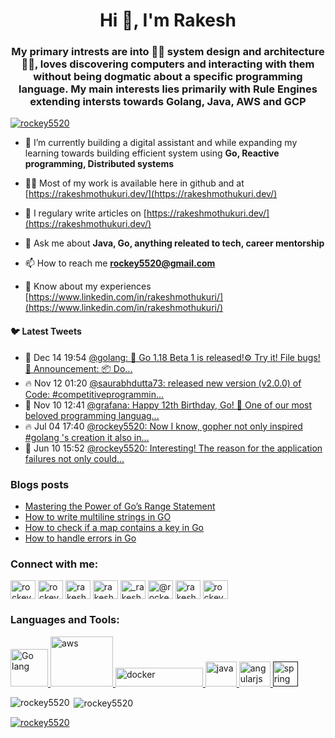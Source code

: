 <h1 align="center">Hi 👋, I'm Rakesh</h1>
<h3 align="center">My primary intrests are into 👨‍💻 system design and architecture 👨‍💻, loves discovering computers and interacting with them without being dogmatic about a specific programming language. My main interests lies primarily with Rule Engines extending intersts towards Golang, Java, AWS and GCP</h3>

<p align="left"> <a href="https://twitter.com/rockey5520" target="blank"><img src="https://img.shields.io/twitter/follow/rockey5520?logo=twitter&style=for-the-badge" alt="rockey5520" /></a> </p>

- 🌱 I’m currently building a digital assistant and while expanding my learning towards building efficient system using  **Go, Reactive programming, Distributed systems**

- 👨‍💻 Most of my work is available here in github and at [https://rakeshmothukuri.dev/](https://rakeshmothukuri.dev/)

- 📝 I regulary write articles on [https://rakeshmothukuri.dev/](https://rakeshmothukuri.dev/)

- 💬 Ask me about **Java, Go, anything releated to tech, career mentorship**

- 📫 How to reach me **rockey5520@gmail.com**

- 📄 Know about my experiences [https://www.linkedin.com/in/rakeshmothukuri/](https://www.linkedin.com/in/rakeshmothukuri/)

#### :bird: Latest Tweets
<ul>
<!-- LATEST-TWEETS:START -->
<li>💫 Dec 14 19:54 <a href='https://rss.app/articles/cb4e791f6f6d729c074351566bd3a7c508111d6e1830bee0cce5c809918773d2f150f4086ed8d66cf7a4637bd71d0c9166d660e6c1'>@golang: 🧪 Go 1.18 Beta 1 is released!⚙️ Try it! File bugs! 📣 Announcement: 📦 Do...</a></li>
<li>🔥 Nov 12 01:20 <a href='https://rss.app/articles/cb4e791f6f6d729c074351566bd3a7c508111d6e0c3ea7f3c3e08f1e909273c6b54cea4f2d899a2db0bd6b79da1c069567d260e4ca1273178b3dc46b84'>@saurabhdutta73: released new version &lpar;v2.0.0&rpar; of  Code:  #competitiveprogrammin...</a></li>
<li>💫 Nov 10 12:41 <a href='https://rss.app/articles/cb4e791f6f6d729c074351566bd3a7c508111d6e182db3e7c3ec8655969266d3f70cea0d6dddd66cf2a66974df170b9a63d168e7c51a'>@grafana: Happy 12th Birthday, Go! 🥳 One of our most beloved programming languag...</a></li>
<li>🔥 Jul 04 17:40 <a href='https://rss.app/articles/cb4e791f6f6d729c074351566bd3a7c508111d6e0d30b1eac7fbd24fd7d628d4f61eb1492ac7df6cf2a36d79de12089260d261e8c7147f1c8e'>@rockey5520: Now I know, gopher not only inspired #golang &#39;s creation it also in...</a></li>
<li>💫 Jun 10 15:52 <a href='https://rss.app/articles/cb4e791f6f6d729c074351566bd3a7c508111d6e0d30b1eac7fbd24fd7d628d4f61eb1492ac7df6cf3a16a7cd8150f9a66dc6fe9c51772138b'>@rockey5520: Interesting! The reason for the application failures not only could...</a></li>

<!-- LATEST-TWEETS:END -->
</ul>

### Blogs posts
<!-- BLOG-POST-LIST:START -->
- [Mastering the Power of Go’s Range Statement](https://levelup.gitconnected.com/mastering-the-power-of-gos-range-statement-db339c734222?source=rss-fa274ff35bf------2)
- [How to write multiline strings in GO](https://levelup.gitconnected.com/how-to-write-multiline-strings-in-go-89c49fc7a05b?source=rss-fa274ff35bf------2)
- [How to check if a map contains a key in Go](https://levelup.gitconnected.com/how-to-check-if-a-map-contains-a-key-in-go-82f4060ac720?source=rss-fa274ff35bf------2)
- [How to handle errors in Go](https://levelup.gitconnected.com/how-to-handle-errors-in-go-45b32e3b2b6?source=rss-fa274ff35bf------2)
<!-- BLOG-POST-LIST:END -->

<p align="left">
<h3 align="left">Connect with me:</h3>
<a href="https://dev.to/rockey5520" target="blank"><img align="center" src="https://cdn.jsdelivr.net/npm/simple-icons@3.0.1/icons/dev-dot-to.svg" alt="rockey5520" height="30" width="40" /></a>
<a href="https://twitter.com/rockey5520" target="blank"><img align="center" src="https://cdn.jsdelivr.net/npm/simple-icons@3.0.1/icons/twitter.svg" alt="rockey5520" height="30" width="40" /></a>
<a href="https://linkedin.com/in/rakeshmothukuri" target="blank"><img align="center" src="https://cdn.jsdelivr.net/npm/simple-icons@3.0.1/icons/linkedin.svg" alt="rakeshmothukuri" height="30" width="40" /></a>
<a href="https://stackoverflow.com/users/rakesh-mothukuri" target="blank"><img align="center" src="https://cdn.jsdelivr.net/npm/simple-icons@3.0.1/icons/stackoverflow.svg" alt="rakesh-mothukuri" height="30" width="40" /></a>
<a href="https://instagram.com/_rakesh_mothukuri_" target="blank"><img align="center" src="https://cdn.jsdelivr.net/npm/simple-icons@3.0.1/icons/instagram.svg" alt="_rakesh_mothukuri_" height="30" width="40" /></a>
<a href="https://medium.com/@rockey5520" target="blank"><img align="center" src="https://cdn.jsdelivr.net/npm/simple-icons@3.0.1/icons/medium.svg" alt="@rockey5520" height="30" width="40" /></a>
<a href="https://www.youtube.com/c/rakesh mothukuri" target="blank"><img align="center" src="https://cdn.jsdelivr.net/npm/simple-icons@3.0.1/icons/youtube.svg" alt="rakesh mothukuri" height="30" width="40" /></a>
<a href="https://www.hackerrank.com/rockey5520" target="blank"><img align="center" src="https://cdn.jsdelivr.net/npm/simple-icons@3.0.1/icons/hackerrank.svg" alt="rockey5520" height="30" width="40" /></a>
</p>

<h3 align="left">Languages and Tools:</h3>
<p align="left">  <a href="https://golang.org" target="_blank"> <img src="https://golang.org/lib/godoc/images/go-logo-blue.svg" alt="Go lang" width="60" height="60"/> </a>
 <a href="https://aws.amazon.com/" target="_blank"> <img src="https://upload.wikimedia.org/wikipedia/en/thumb/5/5d/Amazon.com_web_services_2002.jpg/150px-Amazon.com_web_services_2002.jpg" alt="aws" width="100" height="80"/> </a> <a href="https://www.docker.com/" target="_blank"> <img src="https://www.docker.com/sites/default/files/d8/styles/role_icon/public/2019-07/horizontal-logo-monochromatic-white.png?itok=SBlK2TGU" alt="docker" width="140" height="30"/> </a>
 <a href="https://www.java.com" target="_blank"> <img src="https://upload.wikimedia.org/wikipedia/de/thumb/e/e1/Java-Logo.svg/486px-Java-Logo.svg.png" alt="java" width="50" height="40"/> </a>
 <a href="https://angular.io" target="_blank"> <img src="https://angularjs.org/img/ng-logo.png" alt="angularjs" width="50" height="40"/> </a>
<a href="" target="_blank"> <img src="https://www.vectorlogo.zone/logos/springio/springio-icon.svg" alt="spring" width="40" height="40"/> </a> </p>

<p><img align="left" src="https://github-readme-stats.vercel.app/api/top-langs/?username=rockey5520&layout=compact" alt="rockey5520" /></p>

<p>&nbsp;<img align="center" src="https://github-readme-stats.vercel.app/api?username=rockey5520&show_icons=true" alt="rockey5520" /></p>


<!-- BLOG-POST-LIST:START -->
<!-- BLOG-POST-LIST:END -->


<p align="left"> <a href="https://twitter.com/rockey5520" target="blank"><img src="https://img.shields.io/twitter/follow/rockey5520?logo=twitter&style=for-the-badge" alt="rockey5520" /></a> </p>
